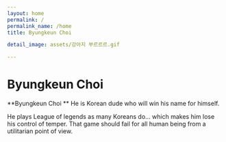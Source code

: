 ```yaml
---
layout: home
permalink: /
permalink_name: /home
title: Byungkeun Choi

detail_image: assets/강아지 부르르르.gif

---
```


# Byungkeun Choi

**Byungkeun Choi ** He is Korean dude who will win his name for himself. 

He plays League of legends as many Koreans do... which makes him lose his control of temper. That game should fail for all human being from a utilitarian point of view.

                                                                                                            
